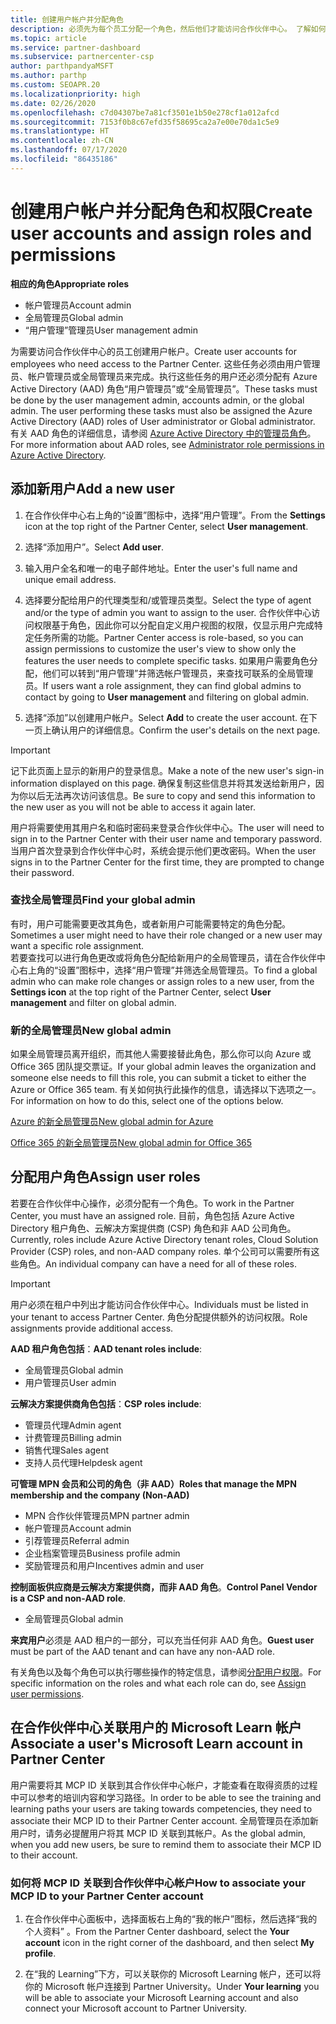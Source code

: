 ```yaml
---
title: 创建用户帐户并分配角色
description: 必须先为每个员工分配一个角色，然后他们才能访问合作伙伴中心。 了解如何创建用户帐户、分配角色和设置权限。
ms.topic: article
ms.service: partner-dashboard
ms.subservice: partnercenter-csp
author: parthpandyaMSFT
ms.author: parthp
ms.custom: SEOAPR.20
ms.localizationpriority: high
ms.date: 02/26/2020
ms.openlocfilehash: c7d04307be7a81cf3501e1b50e278cf1a012afcd
ms.sourcegitcommit: 7153f0b8c67efd35f58695ca2a7e00e70da1c5e9
ms.translationtype: HT
ms.contentlocale: zh-CN
ms.lasthandoff: 07/17/2020
ms.locfileid: "86435186"
---
```

# <a name="create-user-accounts-and-assign-roles-and-permissions"></a><span data-ttu-id="a682c-104">创建用户帐户并分配角色和权限</span><span class="sxs-lookup"><span data-stu-id="a682c-104">Create user accounts and assign roles and permissions</span></span>

<span data-ttu-id="a682c-105">**相应的角色**</span><span class="sxs-lookup"><span data-stu-id="a682c-105">**Appropriate roles**</span></span>

- <span data-ttu-id="a682c-106">帐户管理员</span><span class="sxs-lookup"><span data-stu-id="a682c-106">Account admin</span></span>
- <span data-ttu-id="a682c-107">全局管理员</span><span class="sxs-lookup"><span data-stu-id="a682c-107">Global admin</span></span>
- <span data-ttu-id="a682c-108">“用户管理”管理员</span><span class="sxs-lookup"><span data-stu-id="a682c-108">User management admin</span></span>

<span data-ttu-id="a682c-109">为需要访问合作伙伴中心的员工创建用户帐户。</span><span class="sxs-lookup"><span data-stu-id="a682c-109">Create user accounts for employees who need access to the Partner Center.</span></span> <span data-ttu-id="a682c-110">这些任务必须由用户管理员、帐户管理员或全局管理员来完成。执行这些任务的用户还必须分配有 Azure Active Directory (AAD) 角色“用户管理员”或“全局管理员”。</span><span class="sxs-lookup"><span data-stu-id="a682c-110">These tasks must be done by the user management admin, accounts admin, or the global admin. The user performing these tasks must also be assigned the Azure Active Directory (AAD) roles of User administrator or Global administrator.</span></span> <span data-ttu-id="a682c-111">有关 AAD 角色的详细信息，请参阅 [Azure Active Directory 中的管理员角色](https://docs.microsoft.com/azure/active-directory/users-groups-roles/directory-assign-admin-roles)。</span><span class="sxs-lookup"><span data-stu-id="a682c-111">For more information about AAD roles, see [Administrator role permissions in Azure Active Directory](https://docs.microsoft.com/azure/active-directory/users-groups-roles/directory-assign-admin-roles).</span></span>


## <a name="add-a-new-user"></a><span data-ttu-id="a682c-112">添加新用户</span><span class="sxs-lookup"><span data-stu-id="a682c-112">Add a new user</span></span>

1. <span data-ttu-id="a682c-113">在合作伙伴中心右上角的“设置”图标中，选择“用户管理”。</span><span class="sxs-lookup"><span data-stu-id="a682c-113">From the **Settings** icon at the top right of the Partner Center, select **User management**.</span></span>

2. <span data-ttu-id="a682c-114">选择“添加用户”。</span><span class="sxs-lookup"><span data-stu-id="a682c-114">Select **Add user**.</span></span>

3. <span data-ttu-id="a682c-115">输入用户全名和唯一的电子邮件地址。</span><span class="sxs-lookup"><span data-stu-id="a682c-115">Enter the user's full name and unique email address.</span></span>

4. <span data-ttu-id="a682c-116">选择要分配给用户的代理类型和/或管理员类型。</span><span class="sxs-lookup"><span data-stu-id="a682c-116">Select the type of agent and/or the type of admin you want to assign to the user.</span></span> <span data-ttu-id="a682c-117">合作伙伴中心访问权限基于角色，因此你可以分配自定义用户视图的权限，仅显示用户完成特定任务所需的功能。</span><span class="sxs-lookup"><span data-stu-id="a682c-117">Partner Center access is role-based, so you can assign permissions to customize the user's view to show only the features the user needs to complete specific tasks.</span></span>  <span data-ttu-id="a682c-118">如果用户需要角色分配，他们可以转到“用户管理”并筛选帐户管理员，来查找可联系的全局管理员。</span><span class="sxs-lookup"><span data-stu-id="a682c-118">If users want a role assignment, they can find global admins to contact by going to **User management** and filtering on global admin.</span></span>

5. <span data-ttu-id="a682c-119">选择“添加”以创建用户帐户。</span><span class="sxs-lookup"><span data-stu-id="a682c-119">Select **Add** to create the user account.</span></span> <span data-ttu-id="a682c-120">在下一页上确认用户的详细信息。</span><span class="sxs-lookup"><span data-stu-id="a682c-120">Confirm the user's details on the next page.</span></span>

> [!IMPORTANT]  
> <span data-ttu-id="a682c-121">记下此页面上显示的新用户的登录信息。</span><span class="sxs-lookup"><span data-stu-id="a682c-121">Make a note of the new user's sign-in information displayed on this page.</span></span> <span data-ttu-id="a682c-122">确保复制这些信息并将其发送给新用户，因为你以后无法再次访问该信息。</span><span class="sxs-lookup"><span data-stu-id="a682c-122">Be sure to copy and send this information to the new user as you will not be able to access it again later.</span></span> 


<span data-ttu-id="a682c-123">用户将需要使用其用户名和临时密码来登录合作伙伴中心。</span><span class="sxs-lookup"><span data-stu-id="a682c-123">The user will need to sign in to the Partner Center with their user name and temporary password.</span></span> <span data-ttu-id="a682c-124">当用户首次登录到合作伙伴中心时，系统会提示他们更改密码。</span><span class="sxs-lookup"><span data-stu-id="a682c-124">When the user signs in to the Partner Center for the first time, they are prompted to change their password.</span></span> 


### <a name="find-your-global-admin"></a><span data-ttu-id="a682c-125">查找全局管理员</span><span class="sxs-lookup"><span data-stu-id="a682c-125">Find your global admin</span></span>

<span data-ttu-id="a682c-126">有时，用户可能需要更改其角色，或者新用户可能需要特定的角色分配。</span><span class="sxs-lookup"><span data-stu-id="a682c-126">Sometimes a user might need to have their role changed or a new user may want a specific role assignment.</span></span>  
<span data-ttu-id="a682c-127">若要查找可以进行角色更改或将角色分配给新用户的全局管理员，请在合作伙伴中心右上角的“设置”图标中，选择“用户管理”并筛选全局管理员。</span><span class="sxs-lookup"><span data-stu-id="a682c-127">To find a global admin who can make role changes or assign roles to a new user, from the **Settings icon** at the top right of the Partner Center, select **User management** and filter on global admin.</span></span> 


### <a name="new-global-admin"></a><span data-ttu-id="a682c-128">新的全局管理员</span><span class="sxs-lookup"><span data-stu-id="a682c-128">New global admin</span></span>

<span data-ttu-id="a682c-129">如果全局管理员离开组织，而其他人需要接替此角色，那么你可以向 Azure 或 Office 365 团队提交票证。</span><span class="sxs-lookup"><span data-stu-id="a682c-129">If your global admin leaves the organization and someone else needs to fill this role, you can submit a ticket to either the Azure or Office 365 team.</span></span> <span data-ttu-id="a682c-130">有关如何执行此操作的信息，请选择以下选项之一。</span><span class="sxs-lookup"><span data-stu-id="a682c-130">For information on how to do this, select one of the options below.</span></span>

[<span data-ttu-id="a682c-131">Azure 的新全局管理员</span><span class="sxs-lookup"><span data-stu-id="a682c-131">New global admin for Azure</span></span>](https://support.microsoft.com/help/4505981/what-to-do-if-the-only-admin-for-your-mpn-program-has-left-the-company)

[<span data-ttu-id="a682c-132">Office 365 的新全局管理员</span><span class="sxs-lookup"><span data-stu-id="a682c-132">New global admin for Office 365</span></span>](https://admin.microsoft.com/)


## <a name="assign-user-roles"></a><span data-ttu-id="a682c-133">分配用户角色</span><span class="sxs-lookup"><span data-stu-id="a682c-133">Assign user roles</span></span>

<span data-ttu-id="a682c-134">若要在合作伙伴中心操作，必须分配有一个角色。</span><span class="sxs-lookup"><span data-stu-id="a682c-134">To work in the Partner Center, you must have an assigned role.</span></span>  <span data-ttu-id="a682c-135">目前，角色包括 Azure Active Directory 租户角色、云解决方案提供商 (CSP) 角色和非 AAD 公司角色。</span><span class="sxs-lookup"><span data-stu-id="a682c-135">Currently, roles include Azure Active Directory tenant roles, Cloud Solution Provider (CSP) roles, and non-AAD company roles.</span></span> <span data-ttu-id="a682c-136">单个公司可以需要所有这些角色。</span><span class="sxs-lookup"><span data-stu-id="a682c-136">An individual company can have a need for all of these roles.</span></span>

>[!Important]
><span data-ttu-id="a682c-137">用户必须在租户中列出才能访问合作伙伴中心。</span><span class="sxs-lookup"><span data-stu-id="a682c-137">Individuals must be listed in your tenant to access Partner Center.</span></span> <span data-ttu-id="a682c-138">角色分配提供额外的访问权限。</span><span class="sxs-lookup"><span data-stu-id="a682c-138">Role assignments provide additional access.</span></span>


<span data-ttu-id="a682c-139">**AAD 租户角色包括**：</span><span class="sxs-lookup"><span data-stu-id="a682c-139">**AAD tenant roles include**:</span></span>
- <span data-ttu-id="a682c-140">全局管理员</span><span class="sxs-lookup"><span data-stu-id="a682c-140">Global admin</span></span>
- <span data-ttu-id="a682c-141">用户管理员</span><span class="sxs-lookup"><span data-stu-id="a682c-141">User admin</span></span>

<span data-ttu-id="a682c-142">**云解决方案提供商角色包括**：</span><span class="sxs-lookup"><span data-stu-id="a682c-142">**CSP roles include**:</span></span>
- <span data-ttu-id="a682c-143">管理员代理</span><span class="sxs-lookup"><span data-stu-id="a682c-143">Admin agent</span></span>
- <span data-ttu-id="a682c-144">计费管理员</span><span class="sxs-lookup"><span data-stu-id="a682c-144">Billing admin</span></span>
- <span data-ttu-id="a682c-145">销售代理</span><span class="sxs-lookup"><span data-stu-id="a682c-145">Sales agent</span></span>
- <span data-ttu-id="a682c-146">支持人员代理</span><span class="sxs-lookup"><span data-stu-id="a682c-146">Helpdesk agent</span></span>

<span data-ttu-id="a682c-147">**可管理 MPN 会员和公司的角色（非 AAD）**</span><span class="sxs-lookup"><span data-stu-id="a682c-147">**Roles that manage the MPN membership and the company (Non-AAD)**</span></span>
- <span data-ttu-id="a682c-148">MPN 合作伙伴管理员</span><span class="sxs-lookup"><span data-stu-id="a682c-148">MPN partner admin</span></span>
- <span data-ttu-id="a682c-149">帐户管理员</span><span class="sxs-lookup"><span data-stu-id="a682c-149">Account admin</span></span>
- <span data-ttu-id="a682c-150">引荐管理员</span><span class="sxs-lookup"><span data-stu-id="a682c-150">Referral admin</span></span>
- <span data-ttu-id="a682c-151">企业档案管理员</span><span class="sxs-lookup"><span data-stu-id="a682c-151">Business profile admin</span></span>
- <span data-ttu-id="a682c-152">奖励管理员和用户</span><span class="sxs-lookup"><span data-stu-id="a682c-152">Incentives admin and user</span></span>

<span data-ttu-id="a682c-153">**控制面板供应商是云解决方案提供商，而非 AAD 角色**。</span><span class="sxs-lookup"><span data-stu-id="a682c-153">**Control Panel Vendor is a CSP and non-AAD role**.</span></span>
- <span data-ttu-id="a682c-154">全局管理员</span><span class="sxs-lookup"><span data-stu-id="a682c-154">Global admin</span></span>

<span data-ttu-id="a682c-155">**来宾用户**必须是 AAD 租户的一部分，可以充当任何非 AAD 角色。</span><span class="sxs-lookup"><span data-stu-id="a682c-155">**Guest user** must be part of the AAD tenant and can have any non-AAD role.</span></span>

<span data-ttu-id="a682c-156">有关角色以及每个角色可以执行哪些操作的特定信息，请参阅[分配用户权限](permissions-overview.md)。</span><span class="sxs-lookup"><span data-stu-id="a682c-156">For specific information on the roles and what each role can do, see [Assign user permissions](permissions-overview.md).</span></span>

## <a name="associate-a-users-microsoft-learn-account-in-partner-center"></a><span data-ttu-id="a682c-157">在合作伙伴中心关联用户的 Microsoft Learn 帐户</span><span class="sxs-lookup"><span data-stu-id="a682c-157">Associate a user's Microsoft Learn account in Partner Center</span></span>

<span data-ttu-id="a682c-158">用户需要将其 MCP ID 关联到其合作伙伴中心帐户，才能查看在取得资质的过程中可以参考的培训内容和学习路径。</span><span class="sxs-lookup"><span data-stu-id="a682c-158">In order to be able to see the training and learning paths your users are taking towards competencies, they need to associate their MCP ID to their Partner Center account.</span></span> <span data-ttu-id="a682c-159">全局管理员在添加新用户时，请务必提醒用户将其 MCP ID 关联到其帐户。</span><span class="sxs-lookup"><span data-stu-id="a682c-159">As the global admin, when you add new users, be sure to remind them to associate their MCP ID to their account.</span></span> 

### <a name="how-to-associate-your-mcp-id-to-your-partner-center-account"></a><span data-ttu-id="a682c-160">如何将 MCP ID 关联到合作伙伴中心帐户</span><span class="sxs-lookup"><span data-stu-id="a682c-160">How to associate your MCP ID to your Partner Center account</span></span>

1. <span data-ttu-id="a682c-161">在合作伙伴中心面板中，选择面板右上角的“我的帐户”图标，然后选择“我的个人资料” 。</span><span class="sxs-lookup"><span data-stu-id="a682c-161">From the Partner Center dashboard, select the **Your account** icon in the right corner of the dashboard, and then select **My profile**.</span></span>

2. <span data-ttu-id="a682c-162">在“我的 Learning”下方，可以关联你的 Microsoft Learning 帐户，还可以将你的 Microsoft 帐户连接到 Partner University。</span><span class="sxs-lookup"><span data-stu-id="a682c-162">Under **Your learning** you will be able to associate your Microsoft Learning account and also connect your Microsoft account to Partner University.</span></span>
